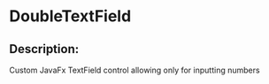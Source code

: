 # DoubleTextField

## Description:
Custom JavaFx TextField control allowing only for inputting numbers
